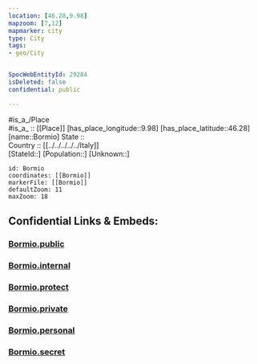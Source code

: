 ```yaml
---
location: [46.28,9.98] 
mapzoom: [7,12] 
mapmarker: city 
type: City
tags:
- geo/City


SpocWebEntityId: 29284
isDeleted: false
confidential: public

---
```

#is_a_/Place  
#is_a_ :: [[Place]] 
[has_place_longitude::9.98] 
[has_place_latitude::46.28] 
[name::Bormio] 
State ::  
Country :: [[../../../../../Italy]]  
[StateId::] 
[Population::] 
[Unknown::] 


```leaflet
id: Bormio
coordinates: [[Bormio]] 
markerFile: [[Bormio]] 
defaultZoom: 11 
maxZoom: 18
```


## Confidential Links & Embeds: 

### [Bormio.public](/_public/\Earth\Continent\Europe\Europe~South\Italy\regions~Italy\Lombardy\Sondrio.Province\CityBormio.public.md) 

### [Bormio.internal](/_internal/\Earth\Continent\Europe\Europe~South\Italy\regions~Italy\Lombardy\Sondrio.Province\CityBormio.internal.md) 

### [Bormio.protect](/_protect/\Earth\Continent\Europe\Europe~South\Italy\regions~Italy\Lombardy\Sondrio.Province\CityBormio.protect.md) 

### [Bormio.private](/_private/\Earth\Continent\Europe\Europe~South\Italy\regions~Italy\Lombardy\Sondrio.Province\CityBormio.private.md) 

### [Bormio.personal](/_personal/\Earth\Continent\Europe\Europe~South\Italy\regions~Italy\Lombardy\Sondrio.Province\CityBormio.personal.md) 

### [Bormio.secret](/_secret/\Earth\Continent\Europe\Europe~South\Italy\regions~Italy\Lombardy\Sondrio.Province\CityBormio.secret.md)

